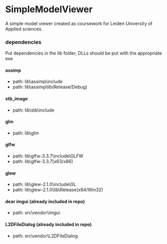 # SimpleModelViewer
A simple model viewer created as coursework for Leiden University of Applied sciences.

### dependencies
Put dependencies in the lib folder, DLLs should be put with the appropriate exe
#### assimp
- path: lib\assimp\include
- path: lib\assimp\lib\(Release/Debug)
#### stb_image
- path: lib\stb\include
#### glm
- path: lib\glm
#### glfw
- path: lib\glfw-3.3.7\include\GLFW
- path: lib\glfw-3.3.7\(x63/x86)
#### glew
- path: lib\glew-2.1.0\include\GL
- path: lib\glew-2.1.0\lib\Release\(x64/Win32)
#### dear imgui (already included in repo)
- path: src\vendor\imgui
#### L2DFileDialog (already included in repo)
- path: src\vendor\L2DFileDialog
